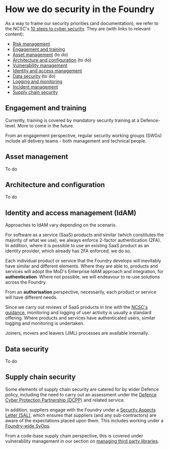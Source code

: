 # How we do security in the Foundry

As a way to frame our security priorities (and documentation), we refer to the NCSC's [10 steps to cyber security](https://www.ncsc.gov.uk/collection/10-steps). They are (with links to relevant content):

- [Risk management](./threat-and-risk-management/index.md)
- [Engagement and training](#engagement-and-training)
- [Asset management](#asset-management) (to do)
- [Architecture and configuration](#architecture-and-configuration) (to do)
- [Vulnerability management](../software-development/how-to-manage-third-party-software-dependencies.md)
- [Identity and access management](#identity-and-access-management)
- [Data security](#data-security) (to do)
- [Logging and monitoring](../running-services/logging-monitoring-alerting/index.md)
- [Incident management](../running-services/incident-management.md)
- [Supply chain security](#supply-chain-security)

## Engagement and training

Currently, training is covered by mandatory security training at a Defence-level. More to come in the future. 

From an engagement perspective, regular security working groups (SWGs) include all delivery teams - both management and technical people. 

## Asset management

To do

## Architecture and configuration

To do

## Identity and access management (IdAM)

Approaches to IdAM vary depending on the scenario.

For software as a service (SaaS) products and similar (which constitutes the majority of what we use), we always enforce 2-factor authentication (2FA). In addition, where it is possible to use an existing SaaS product as an identity provider, which already has 2FA enforced, we do so. 

Each individual product or service that the Foundry develops will inevitably have similar and different elements. Where they are able to, products and services will adopt the MoD's Enterprise IdAM approach and integration, for **authentication**. Where not possible, we will endeavour to re-use solutions across the Foundry. 

From an **authorisation** perspective, necessarily, each product or service will have different needs. 

Since we carry out reviews of SaaS products in line with the [NCSC's guidance](https://www.ncsc.gov.uk/guidance/understanding-software-service-saas-security), monitoring and logging of user activity is usually a standard offering. Where products and services have authenticated users, similar logging and monitoring is undertaken. 

Joiners, movers and leavers (JML) processes are available internally. 

## Data security

To do

## Supply chain security

Some elements of supply chain security are catered for by wider Defence policy, including the need to carry out an assessment under the [Defence Cyber Protection Partnership (DCPP)](https://www.gov.uk/guidance/defence-cyber-protection-partnership) and related service. 

In addition, suppliers engage with the Foundry under a [Security Aspects Letter (SAL)](https://www.gov.uk/guidance/defence-equipment-and-support-principal-security-advisor#:~:text=What%20is%20a%20security%20aspects%20letter%3F), which ensures that suppliers (and any sub-contractors) are aware of the expectations placed upon them. This includes working under a [Foundry-wide SyOps](https://github.com/defencedigital/foundry-syops). 

From a code-base supply chain perspective, this is covered under vulnerability management in our section on [managing third party libraries](../software-development/how-to-manage-third-party-software-dependencies.md).
